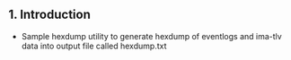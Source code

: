 ## 1. Introduction
- Sample hexdump utility to generate hexdump of eventlogs and ima-tlv data into output file called hexdump.txt 
